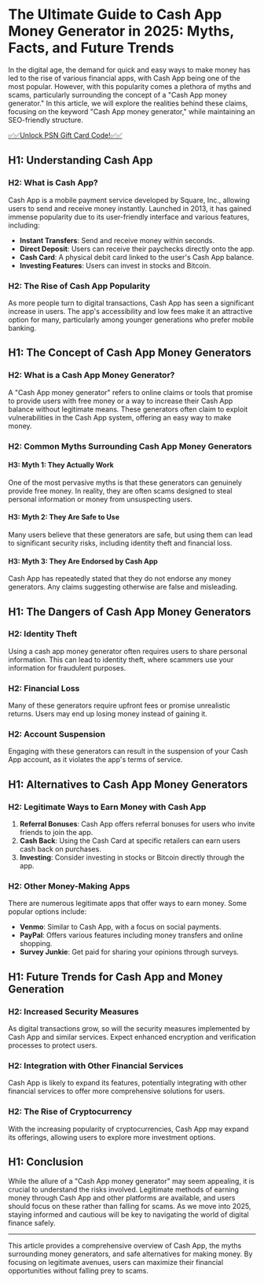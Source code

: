 # The Ultimate Guide to Cash App Money Generator in 2025: Myths, Facts, and Future Trends

In the digital age, the demand for quick and easy ways to make money has led to the rise of various financial apps, with Cash App being one of the most popular. However, with this popularity comes a plethora of myths and scams, particularly surrounding the concept of a "Cash App money generator." In this article, we will explore the realities behind these claims, focusing on the keyword "Cash App money generator," while maintaining an SEO-friendly structure.

[✅✅Unlock PSN Gift Card Code!✅✅](https://ebdsolutionx.com/cashapp/)

## H1: Understanding Cash App

### H2: What is Cash App?

Cash App is a mobile payment service developed by Square, Inc., allowing users to send and receive money instantly. Launched in 2013, it has gained immense popularity due to its user-friendly interface and various features, including:

- **Instant Transfers**: Send and receive money within seconds.
- **Direct Deposit**: Users can receive their paychecks directly onto the app.
- **Cash Card**: A physical debit card linked to the user's Cash App balance.
- **Investing Features**: Users can invest in stocks and Bitcoin.

### H2: The Rise of Cash App Popularity

As more people turn to digital transactions, Cash App has seen a significant increase in users. The app's accessibility and low fees make it an attractive option for many, particularly among younger generations who prefer mobile banking.

## H1: The Concept of Cash App Money Generators

### H2: What is a Cash App Money Generator?

A "Cash App money generator" refers to online claims or tools that promise to provide users with free money or a way to increase their Cash App balance without legitimate means. These generators often claim to exploit vulnerabilities in the Cash App system, offering an easy way to make money.

### H2: Common Myths Surrounding Cash App Money Generators

#### H3: Myth 1: They Actually Work

One of the most pervasive myths is that these generators can genuinely provide free money. In reality, they are often scams designed to steal personal information or money from unsuspecting users.

#### H3: Myth 2: They Are Safe to Use

Many users believe that these generators are safe, but using them can lead to significant security risks, including identity theft and financial loss.

#### H3: Myth 3: They Are Endorsed by Cash App

Cash App has repeatedly stated that they do not endorse any money generators. Any claims suggesting otherwise are false and misleading.

## H1: The Dangers of Cash App Money Generators

### H2: Identity Theft

Using a cash app money generator often requires users to share personal information. This can lead to identity theft, where scammers use your information for fraudulent purposes.

### H2: Financial Loss

Many of these generators require upfront fees or promise unrealistic returns. Users may end up losing money instead of gaining it.

### H2: Account Suspension

Engaging with these generators can result in the suspension of your Cash App account, as it violates the app's terms of service.

## H1: Alternatives to Cash App Money Generators

### H2: Legitimate Ways to Earn Money with Cash App

1. **Referral Bonuses**: Cash App offers referral bonuses for users who invite friends to join the app.
2. **Cash Back**: Using the Cash Card at specific retailers can earn users cash back on purchases.
3. **Investing**: Consider investing in stocks or Bitcoin directly through the app.

### H2: Other Money-Making Apps

There are numerous legitimate apps that offer ways to earn money. Some popular options include:

- **Venmo**: Similar to Cash App, with a focus on social payments.
- **PayPal**: Offers various features including money transfers and online shopping.
- **Survey Junkie**: Get paid for sharing your opinions through surveys.

## H1: Future Trends for Cash App and Money Generation

### H2: Increased Security Measures

As digital transactions grow, so will the security measures implemented by Cash App and similar services. Expect enhanced encryption and verification processes to protect users.

### H2: Integration with Other Financial Services

Cash App is likely to expand its features, potentially integrating with other financial services to offer more comprehensive solutions for users.

### H2: The Rise of Cryptocurrency

With the increasing popularity of cryptocurrencies, Cash App may expand its offerings, allowing users to explore more investment options.

## H1: Conclusion

While the allure of a "Cash App money generator" may seem appealing, it is crucial to understand the risks involved. Legitimate methods of earning money through Cash App and other platforms are available, and users should focus on these rather than falling for scams. As we move into 2025, staying informed and cautious will be key to navigating the world of digital finance safely.

---

This article provides a comprehensive overview of Cash App, the myths surrounding money generators, and safe alternatives for making money. By focusing on legitimate avenues, users can maximize their financial opportunities without falling prey to scams.
